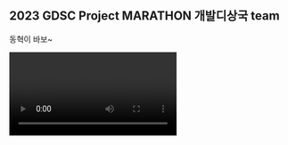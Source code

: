 ## 2023 GDSC Project MARATHON 개발디상국 team
동혁이 바보~

<video src = "https://github.com/Speacher/.github/assets/126947828/82df05c8-37b5-45a8-a2ba-d083dec4c872" autoplay controls={true}>


